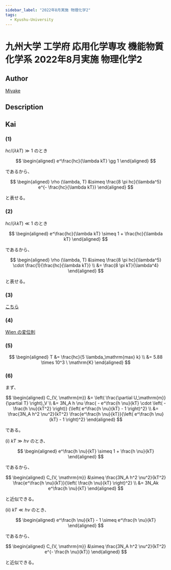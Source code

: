 ```yaml
---
sidebar_label: "2022年8月実施 物理化学2"
tags:
  - Kyushu-University
---
```

# 九州大学 工学府 応用化学専攻 機能物質化学系 2022年8月実施 物理化学2

## **Author**
[Miyake](https://miyake.github.io/exams/index.html)

## **Description**

## **Kai**
### (1)
$hc / (\lambda kT) \gg 1$ のとき

$$
  \begin{aligned}
  e^\frac{hc}{\lambda kT} \gg 1
  \end{aligned}
$$

であるから、

$$
  \begin{aligned}
  \rho (\lambda, T)
  &\simeq \frac{8 \pi hc}{\lambda^5} e^{- \frac{hc}{\lambda kT}}
  \end{aligned}
$$

と表せる。

### (2)
$hc / (\lambda kT) \ll 1$ のとき

$$
  \begin{aligned}
  e^\frac{hc}{\lambda kT} \simeq 1 + \frac{hc}{\lambda kT}
  \end{aligned}
$$

であるから、

$$
  \begin{aligned}
  \rho (\lambda, T)
  &\simeq \frac{8 \pi hc}{\lambda^5} \cdot \frac{1}{\frac{hc}{\lambda kT}}
  \\
  &= \frac{8 \pi kT}{\lambda^4}
  \end{aligned}
$$

と表せる。

### (3)

<p>
<a href="https://ja.wikipedia.org/wiki/%E3%83%97%E3%83%A9%E3%83%B3%E3%82%AF%E3%81%AE%E6%B3%95%E5%89%87">
こちら
</a>
</p>

### (4)

<p>
<a href="https://ja.wikipedia.org/wiki/%E3%82%A6%E3%82%A3%E3%83%BC%E3%83%B3%E3%81%AE%E5%A4%89%E4%BD%8D%E5%89%87">
Wien の変位則
</a>
</p>

### (5)

$$
  \begin{aligned}
  T
  &= \frac{hc}{5 \lambda_\mathrm{max} k}
  \\
  &= 5.88 \times 10^3 \ \mathrm{K}
  \end{aligned}
$$

### (6)
まず、

$$
  \begin{aligned}
  C_{V, \mathrm{m}}
  &= \left( \frac{\partial U_\mathrm{m}}{\partial T} \right)_V
  \\
  &= 3N_A h \nu
  \frac{ - e^\frac{h \nu}{kT} \cdot \left( - \frac{h \nu}{kT^2} \right)}
  {\left( e^\frac{h \nu}{kT} - 1 \right)^2}
  \\
  &= \frac{3N_A h^2 \nu^2}{kT^2}
  \frac{e^\frac{h \nu}{kT}}{\left( e^\frac{h \nu}{kT} - 1 \right)^2}
  \end{aligned}
$$

である。

(i) $kT \gg h \nu$ のとき、

$$
  \begin{aligned}
  e^\frac{h \nu}{kT} \simeq 1 + \frac{h \nu}{kT}
  \end{aligned}
$$

であるから、

$$
  \begin{aligned}
  C_{V, \mathrm{m}}
  &\simeq \frac{3N_A h^2 \nu^2}{kT^2}
  \frac{e^\frac{h \nu}{kT}}{\left( \frac{h \nu}{kT} \right)^2}
  \\
  &= 3N_Ak e^\frac{h \nu}{kT}
  \end{aligned}
$$

と近似できる。

(ii) $kT \ll h \nu$ のとき、

$$
  \begin{aligned}
  e^\frac{h \nu}{kT} - 1 \simeq e^\frac{h \nu}{kT}
  \end{aligned}
$$

であるから、

$$
  \begin{aligned}
  C_{V, \mathrm{m}}
  &\simeq \frac{3N_A h^2 \nu^2}{kT^2} e^{- \frac{h \nu}{kT}}
  \end{aligned}
$$

と近似できる。